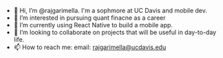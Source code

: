 - 👋 Hi, I’m @rajgarimella. I'm a sophmore at UC Davis and mobile dev.
- 👀 I’m interested in pursuing quant finacne as a career
- 🌱 I’m currently using React Native to build a mobile app.
- 💞️ I’m looking to collaborate on projects that will be useful in day-to-day life.
- 📫 How to reach me: email: rajgarimella@ucdavis.edu

<!---
rajgarimella/rajgarimella is a ✨ special ✨ repository because its `README.md` (this file) appears on your GitHub profile.
You can click the Preview link to take a look at your changes.
--->
